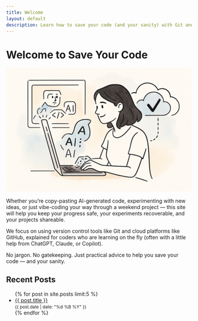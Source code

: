 ```yaml
---
title: Welcome
layout: default
description: Learn how to save your code (and your sanity) with Git and GitHub.
---
```


# Welcome to Save Your Code

![Illustration of saving your code](/assets/images/saveyourcode.png)

Whether you’re copy-pasting AI-generated code, experimenting with new ideas,
or just vibe-coding your way through a weekend project — this site will help
you keep your progress safe, your experiments recoverable, and your projects
shareable.

We focus on using version control tools like Git and cloud platforms like
GitHub, explained for coders who are learning on the fly (often with a little
help from ChatGPT, Claude, or Copilot).

No jargon. No gatekeeping. Just practical advice to help you save your code —
and your sanity.

## Recent Posts

<ul class="post-list">
  {% for post in site.posts limit:5 %}
    <li>
      <a href="{{ post.url }}">{{ post.title }}</a><br>
      <small>{{ post.date | date: "%d %B %Y" }}</small>
    </li>
  {% endfor %}
</ul>

